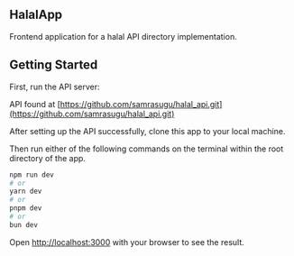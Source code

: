## HalalApp

Frontend application for a halal API directory implementation.

## Getting Started

First, run the API server:

API found at [https://github.com/samrasugu/halal_api.git](https://github.com/samrasugu/halal_api.git)

After setting up the API successfully, clone this app to your local machine.

Then run either of the following commands on the terminal within the root directory of the app.

```bash
npm run dev
# or
yarn dev
# or
pnpm dev
# or
bun dev
```

Open [http://localhost:3000](http://localhost:3000) with your browser to see the result.
